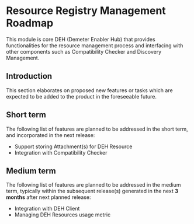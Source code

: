 # Resource Registry Management Roadmap

This module is core DEH (Demeter Enabler Hub) that provides functionalities for the resource management process and interfacing with other components such as Compatibility Checker and Discovery Management.

## Introduction

This section elaborates on proposed new features or tasks which are expected to be added to the product in the
foreseeable future. 


## Short term

The following list of features are planned to be addressed in the short term, and incorporated in the next release:

-   Support storing Attachment(s) for DEH Resource
-   Integration with Compatibility Checker


## Medium term

The following list of features are planned to be addressed in the medium term, typically within the subsequent
release(s) generated in the next **3 months** after next planned release:

-   Integration with DEH Client
-   Managing DEH Resources usage metric
    